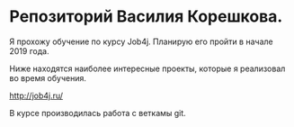 # Репозиторий Василия Корешкова.

Я прохожу обучение по курсу Job4j. Планирую его пройти в начале 2019 года.

Ниже находятся наиболее интересные проекты, которые я реализовал во время обучения.

http://job4j.ru/

В курсе производилась работа с веткамы git.